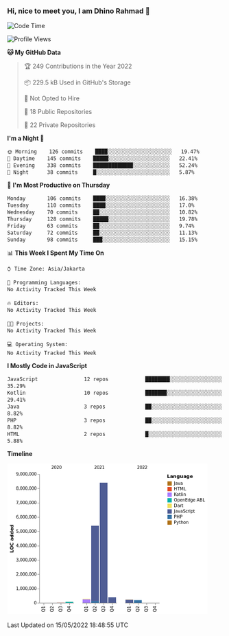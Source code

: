 ### Hi, nice to meet you, I am Dhino Rahmad 👋
<!--START_SECTION:waka-->
![Code Time](http://img.shields.io/badge/Code%20Time-0%20secs-blue)

![Profile Views](http://img.shields.io/badge/Profile%20Views-0-blue)

**🐱 My GitHub Data** 

> 🏆 249 Contributions in the Year 2022
 > 
> 📦 229.5 kB Used in GitHub's Storage 
 > 
> 🚫 Not Opted to Hire
 > 
> 📜 18 Public Repositories 
 > 
> 🔑 22 Private Repositories  
 > 
**I'm a Night 🦉** 

```text
🌞 Morning    126 commits    ████░░░░░░░░░░░░░░░░░░░░░   19.47% 
🌆 Daytime    145 commits    █████░░░░░░░░░░░░░░░░░░░░   22.41% 
🌃 Evening    338 commits    █████████████░░░░░░░░░░░░   52.24% 
🌙 Night      38 commits     █░░░░░░░░░░░░░░░░░░░░░░░░   5.87%

```
📅 **I'm Most Productive on Thursday** 

```text
Monday       106 commits    ████░░░░░░░░░░░░░░░░░░░░░   16.38% 
Tuesday      110 commits    ████░░░░░░░░░░░░░░░░░░░░░   17.0% 
Wednesday    70 commits     ██░░░░░░░░░░░░░░░░░░░░░░░   10.82% 
Thursday     128 commits    █████░░░░░░░░░░░░░░░░░░░░   19.78% 
Friday       63 commits     ██░░░░░░░░░░░░░░░░░░░░░░░   9.74% 
Saturday     72 commits     ██░░░░░░░░░░░░░░░░░░░░░░░   11.13% 
Sunday       98 commits     ███░░░░░░░░░░░░░░░░░░░░░░   15.15%

```


📊 **This Week I Spent My Time On** 

```text
⌚︎ Time Zone: Asia/Jakarta

💬 Programming Languages: 
No Activity Tracked This Week

🔥 Editors: 
No Activity Tracked This Week

🐱‍💻 Projects: 
No Activity Tracked This Week

💻 Operating System: 
No Activity Tracked This Week

```

**I Mostly Code in JavaScript** 

```text
JavaScript               12 repos            ████████░░░░░░░░░░░░░░░░░   35.29% 
Kotlin                   10 repos            ███████░░░░░░░░░░░░░░░░░░   29.41% 
Java                     3 repos             ██░░░░░░░░░░░░░░░░░░░░░░░   8.82% 
PHP                      3 repos             ██░░░░░░░░░░░░░░░░░░░░░░░   8.82% 
HTML                     2 repos             █░░░░░░░░░░░░░░░░░░░░░░░░   5.88%

```


**Timeline**

![Chart not found](https://raw.githubusercontent.com/Dhino12/Dhino12/master/charts/bar_graph.png) 


 Last Updated on 15/05/2022 18:48:55 UTC
<!--END_SECTION:waka-->
 

